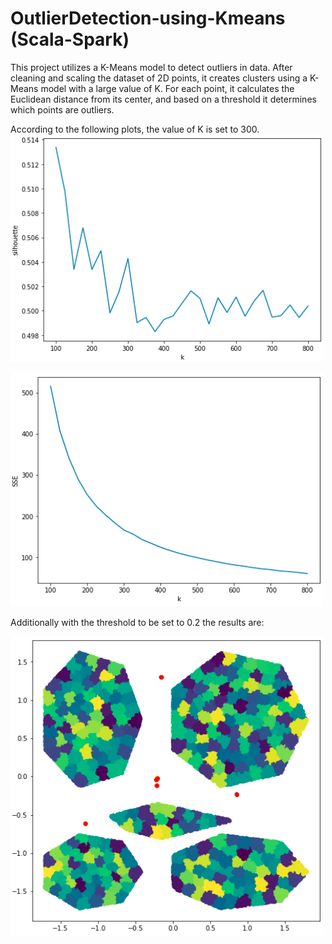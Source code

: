 # OutlierDetection-using-Kmeans (Scala-Spark)

This project utilizes a K-Means model to detect outliers in data.
After cleaning and scaling the dataset of 2D points, it creates clusters using a K-Means model with a large value of K.
For each point, it calculates the Euclidean distance from its center, and based on a threshold it determines which points are outliers.

According to the following plots, the value of K is set to 300.
<img src="plots_of_readme/sl.png" width="500">

<img src="plots_of_readme/sse.png" width="500">

Additionally with the threshold to be set to 0.2 the results are:

<img src="plots_of_readme/outliers.png" width="500">


